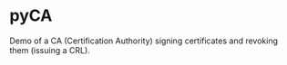 # pyCA
Demo of a CA (Certification Authority) signing certificates and revoking them (issuing a CRL).
